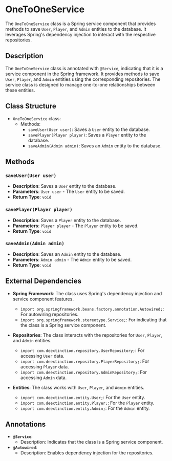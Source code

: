 # OneToOneService

The `OneToOneService` class is a Spring service component that provides methods to save `User`, `Player`, and `Admin` entities to the database. It leverages Spring's dependency injection to interact with the respective repositories.

## Description

The `OneToOneService` class is annotated with `@Service`, indicating that it is a service component in the Spring framework. It provides methods to save `User`, `Player`, and `Admin` entities using the corresponding repositories. The service class is designed to manage one-to-one relationships between these entities.

## Class Structure

- `OneToOneService` class:
  - Methods:
    - `saveUser(User user)`: Saves a `User` entity to the database.
    - `savePlayer(Player player)`: Saves a `Player` entity to the database.
    - `saveAdmin(Admin admin)`: Saves an `Admin` entity to the database.

## Methods

### `saveUser(User user)`

- **Description**: Saves a `User` entity to the database.
- **Parameters**: `User user` - The `User` entity to be saved.
- **Return Type**: `void`

### `savePlayer(Player player)`

- **Description**: Saves a `Player` entity to the database.
- **Parameters**: `Player player` - The `Player` entity to be saved.
- **Return Type**: `void`

### `saveAdmin(Admin admin)`

- **Description**: Saves an `Admin` entity to the database.
- **Parameters**: `Admin admin` - The `Admin` entity to be saved.
- **Return Type**: `void`

## External Dependencies

- **Spring Framework**: The class uses Spring's dependency injection and service component features.
  - `import org.springframework.beans.factory.annotation.Autowired;`: For autowiring repositories.
  - `import org.springframework.stereotype.Service;`: For indicating that the class is a Spring service component.

- **Repositories**: The class interacts with the repositories for `User`, `Player`, and `Admin` entities.
  - `import com.deextinction.repository.UserRepository;`: For accessing `User` data.
  - `import com.deextinction.repository.PlayerRepository;`: For accessing `Player` data.
  - `import com.deextinction.repository.AdminRepository;`: For accessing `Admin` data.

- **Entities**: The class works with `User`, `Player`, and `Admin` entities.
  - `import com.deextinction.entity.User;`: For the `User` entity.
  - `import com.deextinction.entity.Player;`: For the `Player` entity.
  - `import com.deextinction.entity.Admin;`: For the `Admin` entity.

## Annotations

- **`@Service`**:
  - Description: Indicates that the class is a Spring service component.
- **`@Autowired`**:
  - Description: Enables dependency injection for the repositories.
